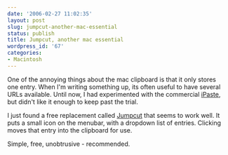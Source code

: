 ```yaml
---
date: '2006-02-27 11:02:35'
layout: post
slug: jumpcut-another-mac-essential
status: publish
title: Jumpcut, another mac essential
wordpress_id: '67'
categories:
- Macintosh
---
```


One of the annoying things about the mac clipboard is that it only stores one entry. When I'm writing something up, its often useful to have several URLs available. Until now, I had experimented with the commercial [iPaste](http://www.iggsoftware.com/ipaste/index.html), but didn't like it enough to keep past the trial.

I just found a free replacement called [Jumpcut](http://www.snarkout.org/projects/jumpcut/) that seems to work well. It puts a small icon on the menubar, with a dropdown list of entries. Clicking moves that entry into the clipboard for use.

Simple, free, unobtrusive - recommended.

